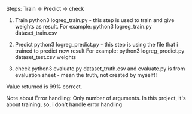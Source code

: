 Steps: Train -> Predict -> check
1. Train
python3 logreg_train.py <datenbank> - this step is used to train and give weights as result.
For example:
python3 logreg_train.py dataset_train.csv

2. Predict
python3 logreg_predict.py <dataset test> <weights json> - this step is using the file that i trained to predict new result
For example:
python3 logreg_predict.py dataset_test.csv weights

3. check
python3 evaluate.py
dataset_truth.csv and evaluate.py is from evaluation sheet - mean the truth, not created by myself!!

Value returned is 99% correct.

Note about Error handling: Only number of arguments. In this project, it's about training, so, i don't handle error handling